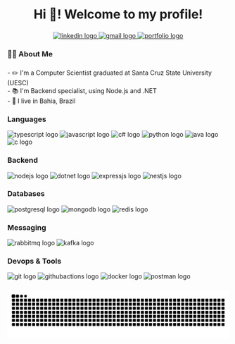 <h1 align="center">Hi 👋! Welcome to my profile!</h1>

###

<div align="center">
  <a href="https://www.linkedin.com/in/etwatanabe" target="_blank">
    <img src="https://img.shields.io/static/v1?message=LinkedIn&logo=LinkedIn&label=&color=0077B5&logoColor=white&labelColor=&style=for-the-badge" height="25" alt="linkedin logo"  />
  </a>
  <a href="mailto:eduardotwatanabe@gmail.com" target="_blank">
    <img src="https://img.shields.io/static/v1?message=Gmail&logo=gmail&label=&color=D14836&logoColor=white&labelColor=&style=for-the-badge" height="25" alt="gmail logo"  />
  </a>
  <a href="https://etwatanabe.github.io" target="_blank">
    <img src="https://img.shields.io/static/v1?message=Portfolio&label=&color=FFF&logoColor=white&labelColor=&style=for-the-badge
    " height="25" alt="portfolio logo"  />
  </a>
</div>

###

<h3 align="left">👩‍💻  About Me</h3>

###

<p align="left">- ✏️ I'm a Computer Scientist graduated at Santa Cruz State University (UESC)<br>- 📚 I'm Backend specialist, using Node.js and .NET<br>- 📍 I live in Bahia, Brazil</p>

###

<h3 align="left"> Languages </h3>
<div align="left">
  <img src="https://cdn.jsdelivr.net/gh/devicons/devicon@latest/icons/typescript/typescript-original.svg" height="40" alt="typescript logo"/>
  <img src="https://cdn.jsdelivr.net/gh/devicons/devicon@latest/icons/javascript/javascript-original.svg" height="40" alt="javascript logo"/>
  <img src="https://cdn.jsdelivr.net/gh/devicons/devicon/icons/csharp/csharp-original.svg" height="40" alt="c# logo"  />
  <img src="https://cdn.jsdelivr.net/gh/devicons/devicon/icons/python/python-original.svg" height="40" alt="python logo"  />
  <img src="https://cdn.jsdelivr.net/gh/devicons/devicon/icons/java/java-original.svg" height="40" alt="java logo"  />
  <img src="https://cdn.jsdelivr.net/gh/devicons/devicon/icons/c/c-original.svg" height="40" alt="c logo"  />
</div>

<h3 align="left"> Backend </h3>
<div align="left">
  <img src="https://cdn.jsdelivr.net/gh/devicons/devicon@latest/icons/nodejs/nodejs-original.svg" height="40" alt="nodejs logo" />
  <img src="https://cdn.jsdelivr.net/gh/devicons/devicon@latest/icons/dotnetcore/dotnetcore-original.svg" height="40" alt="dotnet logo" />
  <img src="https://cdn.jsdelivr.net/gh/devicons/devicon@latest/icons/express/express-original.svg" height="40" alt="expressjs logo" />
  <img src="https://cdn.jsdelivr.net/gh/devicons/devicon@latest/icons/nestjs/nestjs-original.svg" height="40" alt="nestjs logo"/> 
</div>

<h3 align="left"> Databases </h3>
<div align="left">
  <img src="https://cdn.jsdelivr.net/gh/devicons/devicon@latest/icons/postgresql/postgresql-original.svg" height="40" alt="postgresql logo"/>
  <img src="https://cdn.jsdelivr.net/gh/devicons/devicon@latest/icons/mongodb/mongodb-original.svg" height="40" alt="mongodb logo"/>
  <img src="https://cdn.jsdelivr.net/gh/devicons/devicon@latest/icons/redis/redis-original.svg" height="40" alt="redis logo"/>    
</div>
          
<h3 align="left"> Messaging </h3>
<div align="left">
  <img src="https://cdn.jsdelivr.net/gh/devicons/devicon@latest/icons/rabbitmq/rabbitmq-original.svg" height="40" alt="rabbitmq logo" />
  <img src="https://cdn.jsdelivr.net/gh/devicons/devicon@latest/icons/apachekafka/apachekafka-original.svg" height="40" alt="kafka logo" />
          
</div>

<h3 align="left"> Devops & Tools</h3>
<div align="left">
  <img src="https://cdn.jsdelivr.net/gh/devicons/devicon@latest/icons/git/git-original.svg" height="40" alt="git logo" />
  <img src="https://cdn.jsdelivr.net/gh/devicons/devicon@latest/icons/githubactions/githubactions-original.svg" height="40" alt="githubactions logo" />
  <img src="https://cdn.jsdelivr.net/gh/devicons/devicon@latest/icons/docker/docker-original.svg" height="40" alt="docker logo"/>
  <img src="https://cdn.jsdelivr.net/gh/devicons/devicon@latest/icons/postman/postman-original.svg" height="40" alt="postman logo"/>  
</div>

###

<img src="https://raw.githubusercontent.com/etwatanabe/etwatanabe/output/snake.svg" alt="Snake animation" />

###
